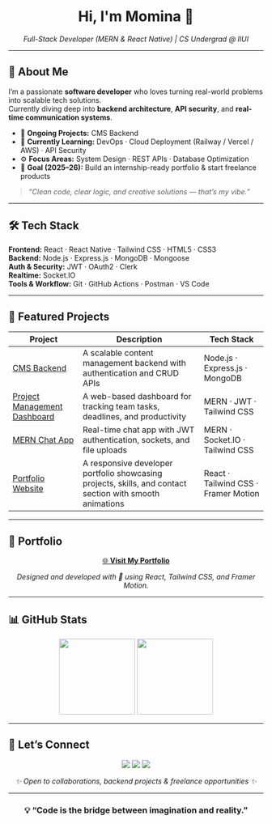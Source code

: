 <h1 align="center">Hi, I'm Momina 👋</h1>

<p align="center">
  <em>Full-Stack Developer (MERN & React Native) | CS Undergrad @ IIUI</em>
</p>

---

## 🚀 About Me
I’m a passionate **software developer** who loves turning real-world problems into scalable tech solutions.  
Currently diving deep into **backend architecture**, **API security**, and **real-time communication systems**.

- 🔭 **Ongoing Projects:** CMS Backend  
- 🧠 **Currently Learning:** DevOps · Cloud Deployment (Railway / Vercel / AWS) · API Security  
- ⚙️ **Focus Areas:** System Design · REST APIs · Database Optimization  
- 🎯 **Goal (2025–26):** Build an internship-ready portfolio & start freelance products

> *“Clean code, clear logic, and creative solutions — that’s my vibe.”*

---

## 🛠 Tech Stack

**Frontend:** React · React Native · Tailwind CSS · HTML5 · CSS3  
**Backend:** Node.js · Express.js · MongoDB · Mongoose  
**Auth & Security:** JWT · OAuth2 · Clerk  
**Realtime:** Socket.IO  
**Tools & Workflow:** Git · GitHub Actions · Postman · VS Code

---

## 📌 Featured Projects

| Project | Description | Tech Stack |
|----------|--------------|-------------|
| [CMS Backend](https://github.com/mominaimran/cms-backend) | A scalable content management backend with authentication and CRUD APIs | Node.js · Express.js · MongoDB |
| [Project Management Dashboard](https://github.com/mominaimran/Project_Management_Dashboard) | A web-based dashboard for tracking team tasks, deadlines, and productivity | MERN · JWT · Tailwind CSS |
| [MERN Chat App](https://github.com/mominaimran/MERN-Chat-App) | Real-time chat app with JWT authentication, sockets, and file uploads | MERN · Socket.IO · Tailwind CSS |
| [Portfolio Website](https://github.com/mominaimran/portfolio) | A responsive developer portfolio showcasing projects, skills, and contact section with smooth animations | React · Tailwind CSS · Framer Motion |

---

## 🧩 Portfolio

<p align="center">
  <a href="https://mominadev.vercel.app/" target="_blank">
    🌐 <strong>Visit My Portfolio</strong>
  </a>
</p>

<p align="center">
  <em>Designed and developed with 💙 using React, Tailwind CSS, and Framer Motion.</em>
</p>

---

## 📊 GitHub Stats

<p align="center">
  <img height="150" src="https://github-readme-stats.vercel.app/api/top-langs/?username=MominaImran&layout=compact&theme=radical&hide_border=true" />
  <img height="150" src="https://github-readme-stats.vercel.app/api?username=MominaImran&show_icons=true&theme=radical&hide_border=true" />
</p>

---

## 🤝 Let’s Connect

<p align="center">
  <a href="mailto:mominaimran957@gmail.com"><img src="https://img.shields.io/badge/Email-Contact-informational?style=for-the-badge&logo=gmail&logoColor=white"></a>
  <a href="https://www.linkedin.com/in/momina-imran-783b49249/"><img src="https://img.shields.io/badge/LinkedIn-Connect-blue?style=for-the-badge&logo=linkedin&logoColor=white"></a>
  <a href="https://github.com/mominaimran"><img src="https://img.shields.io/badge/GitHub-Follow-black?style=for-the-badge&logo=github&logoColor=white"></a>
</p>

<p align="center">
  <em>✨ Open to collaborations, backend projects & freelance opportunities ✨</em>
</p>

---

<h3 align="center">💡 “Code is the bridge between imagination and reality.”</h3>

